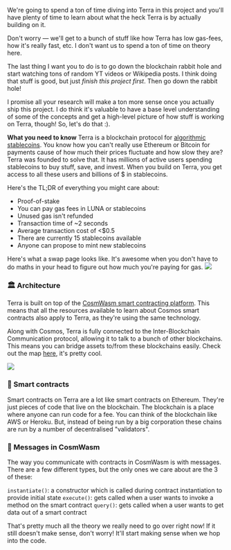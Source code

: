 We're going to spend a ton of time diving into Terra in this project and you'll have plenty of time to learn about what the heck Terra is by actually building on it.

Don't worry — we'll get to a bunch of stuff like how Terra has low gas-fees, how it's really fast, etc.
I don't want us to spend a ton of time on theory here.

The last thing I want you to do is to go down the blockchain rabbit hole and start watching tons of random YT videos or Wikipedia posts. I think doing that stuff is good, but just *finish this project first*. Then go down the rabbit hole!

I promise all your research will make a ton more sense once you actually ship this project.
I do think it's valuable to have a base level understanding of some of the concepts and get a high-level picture of how stuff is working on Terra, though! So, let's do that :).

**What you need to know**
Terra is a blockchain protocol for [algorithmic stablecoins](https://docs.terra.money/docs/learn/glossary.html#algorithmic-stablecoin). You know how you can't really use Ethereum or Bitcoin for payments cause of how much their prices fluctuate and how slow they are? Terra was founded to solve that. It has millions of active users spending stablecoins to buy stuff, save, and invest. When you build on Terra, you get access to all these users and billions of $ in stablecoins.

Here's the TL;DR of everything you might care about:
* Proof-of-stake
* You can pay gas fees in LUNA or stablecoins
* Unused gas isn't refunded
* Transaction time of ~2 seconds
* Average transaction cost of <$0.5
* There are currently 15 stablecoins available 
* Anyone can propose to mint new stablecoins 

Here's what a swap page looks like. It's awesome when you don't have to do maths in your head to figure out how much you're paying for gas.
![](https://hackmd.io/_uploads/H1_IyIAE9.png)


### 🏛 Architecture 
Terra is built on top of the [CosmWasm smart contracting platform](https://docs.cosmwasm.com/docs/1.0/). This means that all the resources available to learn about Cosmos smart contracts also apply to Terra, as they're using the same technology. 

Along with Cosmos, Terra is fully connected to the Inter-Blockchain Communication protocol, allowing it to talk to a bunch of other blockchains. This means you can bridge assets to/from these blockchains easily. Check out the map [here](https://mapofzones.com/), it's pretty cool.

![](https://hackmd.io/_uploads/SyMFVLCE5.png)


### 📑 Smart contracts
Smart contracts on Terra are a lot like smart contracts on Ethereum. They're just pieces of code that live on the blockchain. The blockchain is a place where anyone can run code for a fee. You can think of the blockchain like AWS or Heroku. But, instead of being run by a big corporation these chains are run by a number of decentralised "validators".

### 💬 Messages in CosmWasm
The way you communicate with contracts in CosmWasm is with messages. There are a few different types, but the only ones we care about are the 3 of these:

`instantiate()`: a constructor which is called during contract instantiation to provide initial state
`execute()`: gets called when a user wants to invoke a method on the smart contract
`query()`: gets called when a user wants to get data out of a smart contract

That's pretty much all the theory we really need to go over right now! If it still doesn't make sense, don't worry! It'll start making sense when we hop into the code.